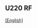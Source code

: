 ## U220 RF 

[[English]](../../../../device_and_usage_manual/ANTSDR_U_Series_Module/ANTSDR_U220_Reference_Manual/AntsdrU220_RF_parameters.html)

